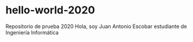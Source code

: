 # hello-world-2020
Repositorio de prueba 2020
Hola, soy Juan Antonio Escobar estudiante de Ingeniería Informática
